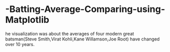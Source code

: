 # -Batting-Average-Comparing-using-Matplotlib
he visualization was about the averages of four modern great batsman(Steve Smith,Virat Kohli,Kane Willamson,Joe Root) have changed over 10 years. 
